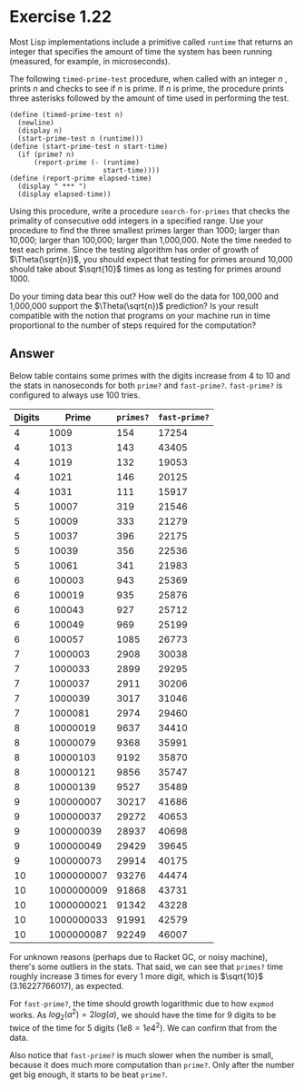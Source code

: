 # Exercise 1.22

Most Lisp implementations include a primitive called `runtime` that returns an
integer that specifies the amount of time the system has been running (measured,
for example, in microseconds).

The following `timed-prime-test` procedure, when called with an integer $n$ ,
prints $n$ and checks to see if $n$ is prime. If $n$ is prime, the procedure
prints three asterisks followed by the amount of time used in performing the
test.

```racket
(define (timed-prime-test n)
  (newline)
  (display n)
  (start-prime-test n (runtime)))
(define (start-prime-test n start-time)
  (if (prime? n)
      (report-prime (- (runtime)
                       start-time))))
(define (report-prime elapsed-time)
  (display " *** ")
  (display elapsed-time))
```

Using this procedure, write a procedure `search-for-primes` that checks the
primality of consecutive odd integers in a specified range. Use your procedure
to find the three smallest primes larger than 1000; larger than 10,000; larger
than 100,000; larger than 1,000,000. Note the time needed to test each prime.
Since the testing algorithm has order of growth of $\Theta(\sqrt{n})$, you
should expect that testing for primes around 10,000 should take about
$\sqrt{10}$ times as long as testing for primes around 1000.

Do your timing data bear this out? How well do the data for 100,000 and
1,000,000 support the $\Theta(\sqrt{n})$ prediction? Is your result compatible
with the notion that programs on your machine run in time proportional to the
number of steps required for the computation?

## Answer

Below table contains some primes with the digits increase from 4 to 10 and the
stats in nanoseconds for both `prime?` and `fast-prime?`. `fast-prime?` is
configured to always use 100 tries.

| Digits | Prime      | `primes?` | `fast-prime?` |
| ------ | ---------- | --------- | ------------- |
| 4      | 1009       | 154       | 17254         |
| 4      | 1013       | 143       | 43405         |
| 4      | 1019       | 132       | 19053         |
| 4      | 1021       | 146       | 20125         |
| 4      | 1031       | 111       | 15917         |
| 5      | 10007      | 319       | 21546         |
| 5      | 10009      | 333       | 21279         |
| 5      | 10037      | 396       | 22175         |
| 5      | 10039      | 356       | 22536         |
| 5      | 10061      | 341       | 21983         |
| 6      | 100003     | 943       | 25369         |
| 6      | 100019     | 935       | 25876         |
| 6      | 100043     | 927       | 25712         |
| 6      | 100049     | 969       | 25199         |
| 6      | 100057     | 1085      | 26773         |
| 7      | 1000003    | 2908      | 30038         |
| 7      | 1000033    | 2899      | 29295         |
| 7      | 1000037    | 2911      | 30206         |
| 7      | 1000039    | 3017      | 31046         |
| 7      | 1000081    | 2974      | 29460         |
| 8      | 10000019   | 9637      | 34410         |
| 8      | 10000079   | 9368      | 35991         |
| 8      | 10000103   | 9192      | 35870         |
| 8      | 10000121   | 9856      | 35747         |
| 8      | 10000139   | 9527      | 35489         |
| 9      | 100000007  | 30217     | 41686         |
| 9      | 100000037  | 29272     | 40653         |
| 9      | 100000039  | 28937     | 40698         |
| 9      | 100000049  | 29429     | 39645         |
| 9      | 100000073  | 29914     | 40175         |
| 10     | 1000000007 | 93276     | 44474         |
| 10     | 1000000009 | 91868     | 43731         |
| 10     | 1000000021 | 91342     | 43228         |
| 10     | 1000000033 | 91991     | 42579         |
| 10     | 1000000087 | 92249     | 46007         |

For unknown reasons (perhaps due to Racket GC, or noisy machine), there's some
outliers in the stats. That said, we can see that `primes?` time roughly
increase 3 times for every 1 more digit, which is $\sqrt{10}$ (3.16227766017),
as expected.

For `fast-prime?`, the time should growth logarithmic due to how `expmod` works.
As $log_2(a^2) = 2log(a)$, we should have the time for 9 digits to be twice of
the time for 5 digits ($1e8 = 1e4^2$). We can confirm that from the data.

Also notice that `fast-prime?` is much slower when the number is small, because
it does much more computation than `prime?`. Only after the number get big
enough, it starts to be beat `prime?`.
